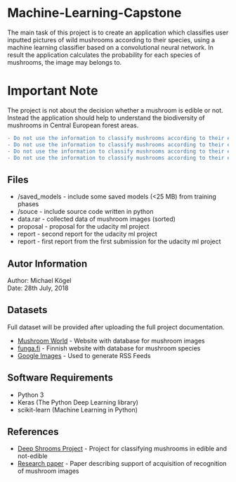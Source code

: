 # Machine-Learning-Capstone

The main task of this project is to create an application which classifies user inputted pictures of wild mushrooms according to their species, using a machine learning classifier based on a convolutional neural network. In result the application calculates the probability for each species of mushrooms, the image may belongs to.

# Important Note

The project is not about the decision whether a mushroom is edible or not. Instead the application should help to understand the biodiversity of mushrooms in Central European forest areas.<br>

```diff
- Do not use the information to classify mushrooms according to their edibility -
- Do not use the information to classify mushrooms according to their edibility -
- Do not use the information to classify mushrooms according to their edibility -
- Do not use the information to classify mushrooms according to their edibility -
```
## Files
* /saved_models - include some saved models (<25 MB) from training phases
* /souce        - include source code written in python
* data.rar      - collected data of mushroom images (sorted)
* proposal      - proposal for the udacity ml project
* report        - second report for the udacity ml project
* report        - first report from the first submission for the udacity ml project

## Autor Information

Author: Michael Kögel <br>
Date: 28th July, 2018

## Datasets

Full dataset will be provided after uploading the full project documentation. <br>

* [Mushroom World](http://www.mushroom.world/) - Website with database for mushroom images
* [funga.fi](http://www.funga.fi/linkkeja/#sienisanasto) - Finnish website with database for mushroom species
* [Google Images](https://www.google.de/imghp?hl=de&tab=wi&authuser=0) - Used to generate RSS Feeds

## Software Requirements

* Python 3
* Keras (The Python Deep Learning library)
* scikit-learn (Machine Learning in Python)
## References

* [Deep Shrooms Project](https://tuomonieminen.github.io/deep-shrooms/) - Project for classifying mushrooms in edible and not-edible
* [Research paper](https://pdfs.semanticscholar.org/8efa/ea4085e64785143e21f1797e9c2c95c8f2f7.pdf) - Paper describing support of acquisition of recognition of mushroom images
